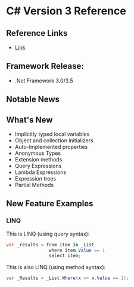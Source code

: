 # C# Version 3 Reference

## Reference Links

- [Link]()

## Framework Release:

- .Net Framework 3.0/3.5

## Notable News

## What's New

- Implicitly typed local variables
- Object and collection initializers
- Auto-Implemented properties
- Anonymous Types
- Extension methods
- Query Expressions
- Lambda Expressions
- Expression trees
- Partial Methods

## New Feature Examples

### LINQ

This is LINQ (using query syntax):

```csharp
var _results = from item in _List
                where item.Value == 1
                select item;
```

This is also LINQ (using method syntax):

```csharp
var _Results = _List.Where(x => x.Value == 1);
```
